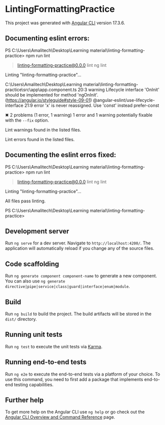 # LintingFormattingPractice

This project was generated with [Angular CLI](https://github.com/angular/angular-cli) version 17.3.6.

## Documenting eslint errors:

PS C:\Users\Amalitech\Desktop\Learning material\linting-formatting-practice> npm run lint

> linting-formatting-practice@0.0.0 lint
> ng lint

Linting "linting-formatting-practice"...

C:\Users\Amalitech\Desktop\Learning material\linting-formatting-practice\src\app\app.component.ts
20:3 warning Lifecycle interface 'OnInit' should be implemented for method 'ngOnInit'. (https://angular.io/styleguide#style-09-01) @angular-eslint/use-lifecycle-interface
21:9 error 'x' is never reassigned. Use 'const' instead prefer-const

✖ 2 problems (1 error, 1 warning)
1 error and 1 warning potentially fixable with the `--fix` option.

Lint warnings found in the listed files.

Lint errors found in the listed files.

## Documenting the eslint erros fixed:

PS C:\Users\Amalitech\Desktop\Learning material\linting-formatting-practice> npm run lint

> linting-formatting-practice@0.0.0 lint
> ng lint

Linting "linting-formatting-practice"...

All files pass linting.

PS C:\Users\Amalitech\Desktop\Learning material\linting-formatting-practice>

## Development server

Run `ng serve` for a dev server. Navigate to `http://localhost:4200/`. The application will automatically reload if you change any of the source files.

## Code scaffolding

Run `ng generate component component-name` to generate a new component. You can also use `ng generate directive|pipe|service|class|guard|interface|enum|module`.

## Build

Run `ng build` to build the project. The build artifacts will be stored in the `dist/` directory.

## Running unit tests

Run `ng test` to execute the unit tests via [Karma](https://karma-runner.github.io).

## Running end-to-end tests

Run `ng e2e` to execute the end-to-end tests via a platform of your choice. To use this command, you need to first add a package that implements end-to-end testing capabilities.

## Further help

To get more help on the Angular CLI use `ng help` or go check out the [Angular CLI Overview and Command Reference](https://angular.io/cli) page.
